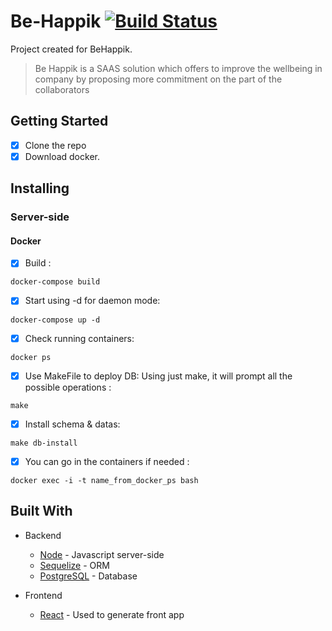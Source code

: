 
# Be-Happik [![Build Status](https://travis-ci.org/TimPrd/Be-Happik.svg?branch=master)](https://travis-ci.org/TimPrd/Be-Happik)

Project created for BeHappik.
> Be Happik is a SAAS solution which offers to improve the wellbeing in company by proposing more commitment on the part of the collaborators

## Getting Started

- [x] Clone the repo
- [x] Download docker.

## Installing

### Server-side

#### Docker 

- [x] Build : 
```
docker-compose build
```
- [x] Start using -d for daemon mode:  
```
docker-compose up -d
```
- [x] Check running containers:
```
docker ps
```
- [x] Use MakeFile to deploy DB: 
Using just make, it will prompt all the possible operations :

```
make 
```

- [x] Install schema & datas:

```
make db-install
```

- [x] You can go in the containers if needed :

```
docker exec -i -t name_from_docker_ps bash
```

## Built With

- Backend
  * [Node](https://nodejs.org/) - Javascript server-side
  * [Sequelize](http://docs.sequelizejs.com) - ORM
  * [PostgreSQL](https://www.postgresql.org/) - Database

- Frontend
  * [React](https://reactjs.org/) - Used to generate front app

